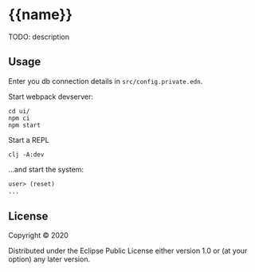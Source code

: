# {{name}}

TODO: description

## Usage

Enter you db connection details in `src/config.private.edn`.

Start webpack devserver:

    cd ui/
    npm ci
    npm start

Start a REPL

```shell
clj -A:dev
```

...and start the system:

```clojure
user> (reset)
...
```


## License

Copyright © 2020 <your-name>

Distributed under the Eclipse Public License either version 1.0 or (at
your option) any later version.
